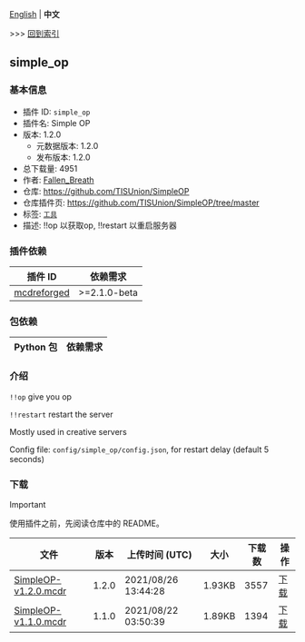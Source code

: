 [English](readme.md) | **中文**

\>\>\> [回到索引](/readme-zh_cn.md)

## simple_op

### 基本信息

- 插件 ID: `simple_op`
- 插件名: Simple OP
- 版本: 1.2.0
  - 元数据版本: 1.2.0
  - 发布版本: 1.2.0
- 总下载量: 4951
- 作者: [Fallen_Breath](https://github.com/Fallen-Breath)
- 仓库: https://github.com/TISUnion/SimpleOP
- 仓库插件页: https://github.com/TISUnion/SimpleOP/tree/master
- 标签: [`工具`](/labels/tool/readme-zh_cn.md)
- 描述: !!op 以获取op, !!restart 以重启服务器

### 插件依赖

| 插件 ID | 依赖需求 |
| --- | --- |
| [mcdreforged](https://github.com/Fallen-Breath/MCDReforged) | \>=2.1.0-beta |

### 包依赖

| Python 包 | 依赖需求 |
| --- | --- |

### 介绍

`!!op` give you op

`!!restart` restart the server

Mostly used in creative servers

Config file: `config/simple_op/config.json`, for restart delay (default 5 seconds)

### 下载

> [!IMPORTANT]
> 使用插件之前，先阅读仓库中的 README。

| 文件 | 版本 | 上传时间 (UTC) | 大小 | 下载数 | 操作 |
| --- | --- | --- | --- | --- | --- |
| [SimpleOP-v1.2.0.mcdr](https://github.com/TISUnion/SimpleOP/releases/tag/v1.2.0) | 1.2.0 | 2021/08/26 13:44:28 | 1.93KB | 3557 | [下载](https://github.com/TISUnion/SimpleOP/releases/download/v1.2.0/SimpleOP-v1.2.0.mcdr) |
| [SimpleOP-v1.1.0.mcdr](https://github.com/TISUnion/SimpleOP/releases/tag/v1.1.0) | 1.1.0 | 2021/08/22 03:50:39 | 1.89KB | 1394 | [下载](https://github.com/TISUnion/SimpleOP/releases/download/v1.1.0/SimpleOP-v1.1.0.mcdr) |

